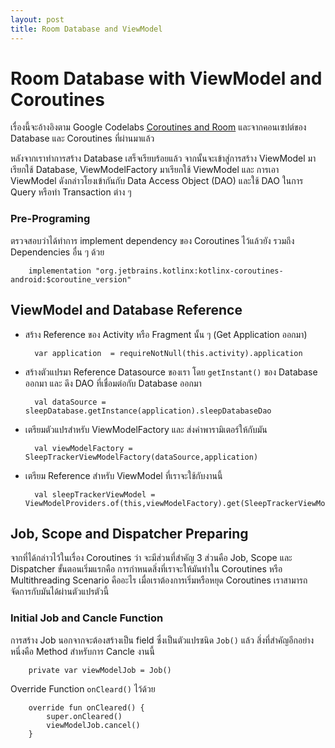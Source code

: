 ```yaml
---
layout: post
title: Room Database and ViewModel
---
```


# Room Database with ViewModel and Coroutines

เรื่องนี้จะอ้างอิงตาม Google Codelabs [Coroutines and Room](https://codelabs.developers.google.com/codelabs/kotlin-android-training-coroutines-and-room) และจากคอนเซปต์ของ Database และ Coroutines ที่ผ่านมาแล้ว

หลังจากเราทำการสร้าง Database เสร็จเรียบร้อยแล้ว จากนั้นจะเข้าสู่การสร้าง ViewModel มาเรียกใช้ Database, ViewModelFactory มาเรียกใช้ ViewModel และ การเอา ViewModel ดังกล่าวโยงเข้ากันกับ Data Access Object (DAO) และใช้ DAO ในการ Query หรือทำ Transaction ต่าง ๆ

### Pre-Programing

ตรวจสอบว่าได้ทำการ implement dependency ของ Coroutines ไว้แล้วยัง รวมถึง Dependencies อื่น ๆ ด้วย

        implementation "org.jetbrains.kotlinx:kotlinx-coroutines-android:$coroutine_version"

## ViewModel and Database Reference

- สร้าง Reference ของ Activity หรือ Fragment นั้น ๆ (Get Application ออกมา)

        var application  = requireNotNull(this.activity).application

- สร้างตัวแปรมา Reference Datasource ของเรา โดย `getInstant()` ของ Database ออกมา และ ดึง DAO ที่เชื่อมต่อกับ Database ออกมา

        val dataSource = sleepDatabase.getInstance(application).sleepDatabaseDao

- เตรียมตัวแปรสำหรับ ViewModelFactory และ ส่งค่าพารามิเตอร์ให้กับมัน

        val viewModelFactory = SleepTrackerViewModelFactory(dataSource,application)

- เตรียม Reference สำหรับ ViewModel ที่เราจะใช้กับงานนี้

        val sleepTrackerViewModel = ViewModelProviders.of(this,viewModelFactory).get(SleepTrackerViewModel::class.java)


## Job, Scope and Dispatcher Preparing

จากที่ได้กล่าวไว้ในเรื่อง Coroutines ว่า จะมีส่วนที่สำคัญ 3 ส่วนคือ Job, Scope และ Dispatcher ขั้นตอนเริ่มแรกคือ การกำหนดสิ่งที่เราจะให้มันทำใน Coroutines หรือ Multithreading Scenario คืออะไร เมื่อเราต้องการเริ่มหรือหยุด Coroutines เราสามารถจัดการกับมันได้ผ่านตัวแปรตัวนี้

### Initial Job and Cancle Function

การสร้าง Job นอกจากจะต้องสร้างเป็น field ซึ่งเป็นตัวแปรชนิด `Job()` แล้ว สิ่งที่สำคัญอีกอย่างหนึ่งคือ Method สำหรับการ Cancle งานนี้

        private var viewModelJob = Job()

Override Function `onCleard()` ไว้ด้วย

        override fun onCleared() {
            super.onCleared()
            viewModelJob.cancel()
        }
